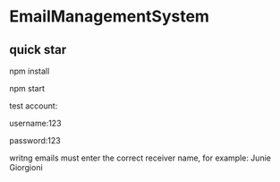 # EmailManagementSystem

## quick star

npm install

npm start

test account:

username:123

password:123

writng emails must enter the correct receiver name, for example: Junie Giorgioni